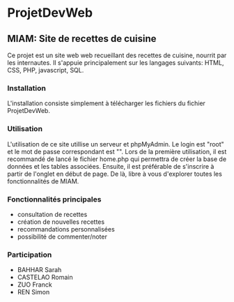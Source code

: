 # ProjetDevWeb

## MIAM: Site de recettes de cuisine

Ce projet est un site web web recueillant des recettes de cuisine, nourrit par les internautes.
Il s'appuie principalement sur les langages suivants: HTML, CSS, PHP, javascript, SQL.

### Installation
L'installation consiste simplement à télécharger les fichiers du fichier ProjetDevWeb.

### Utilisation
L'utilisation de ce site utillise un serveur et phpMyAdmin. Le login est "root" et le mot de passe correspondant est "".
Lors de la première utilisation, il est recommandé de lancé le fichier home.php qui permettra de créer la base de données et les tables associées.
Ensuite, il est préférable de s'inscrire à partir de l'onglet en début de page. De là, libre à vous d'explorer toutes les fonctionnalités de MIAM.

### Fonctionnalités principales
- consultation de recettes
- création de nouvelles recettes
- recommandations personnalisées
- possibilité de commenter/noter

### Participation
- BAHHAR Sarah
- CASTELAO Romain
- ZUO Franck
- REN Simon
